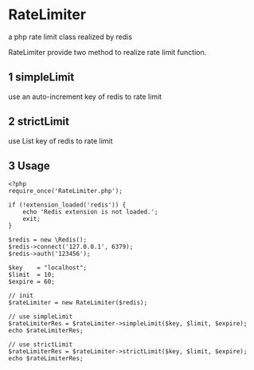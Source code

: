 # RateLimiter
a php rate limit class realized by redis

RateLimiter provide two method to realize rate limit function.

## 1 simpleLimit
use an auto-increment key of redis to rate limit

## 2 strictLimit
use List key of redis to rate limit

## 3 Usage

```
<?php
require_once('RateLimiter.php');

if (!extension_loaded('redis')) {
	echo 'Redis extension is not loaded.';
	exit;
}

$redis = new \Redis();
$redis->connect('127.0.0.1', 6379);
$redis->auth('123456');

$key    = "localhost";
$limit  = 10;
$expire = 60;

// init
$rateLimiter = new RateLimiter($redis);

// use simpleLimit
$rateLimiterRes = $rateLimiter->simpleLimit($key, $limit, $expire);
echo $rateLimiterRes;

// use strictLimit
$rateLimiterRes = $rateLimiter->strictLimit($key, $limit, $expire);
echo $rateLimiterRes;

```
